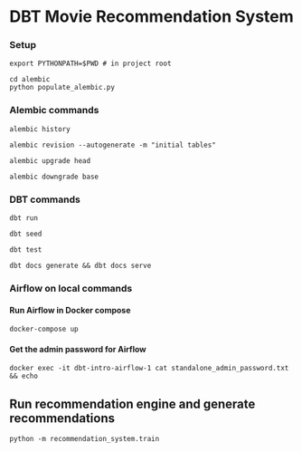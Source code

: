 DBT Movie Recommendation System
================================

### Setup

```shell
export PYTHONPATH=$PWD # in project root
```

```shell
cd alembic
python populate_alembic.py
```

### Alembic commands

```shell
alembic history
```

```shell
alembic revision --autogenerate -m "initial tables"
```

```shell
alembic upgrade head
```

```shell
alembic downgrade base
```

### DBT commands

```shell
dbt run
```

```shell
dbt seed
```

```shell
dbt test
```

```shell
dbt docs generate && dbt docs serve
```

### Airflow on local commands

#### Run Airflow in Docker compose

```shell
docker-compose up
```

#### Get the admin password for Airflow

```shell
docker exec -it dbt-intro-airflow-1 cat standalone_admin_password.txt && echo
```

## Run recommendation engine and generate recommendations

```shell
python -m recommendation_system.train
```